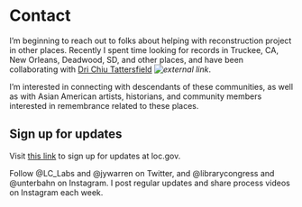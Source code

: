 # Contact

I’m beginning to reach out to folks about helping with reconstruction project in other places. Recently I spent time looking for records in Truckee, CA, New Orleans, Deadwood, SD, and other places, and have been collaborating with [Dri Chiu Tattersfield](https://hellodri.itch.io/) *![external link](../images/external-link.gif)*.

I’m interested in connecting with descendants of these communities, as well as with Asian American artists, historians, and community members interested in remembrance related to these places.

## Sign up for updates

Visit [this link](https://labs.loc.gov/work/experiments/lost-enclaves) to sign up for updates at loc.gov.

Follow @LC_Labs and @jywarren on Twitter, and @librarycongress and @unterbahn on Instagram. I post regular updates and share process videos on Instagram each week.
